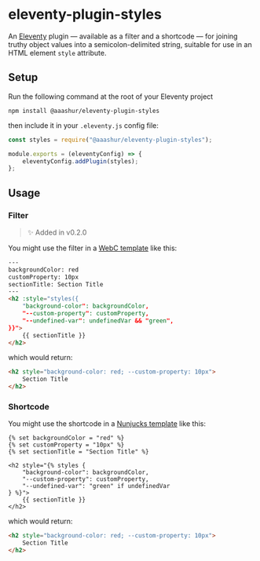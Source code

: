 # eleventy-plugin-styles

An [Eleventy](https://11ty.dev/) plugin — available as a filter and a shortcode — for joining truthy object values into a semicolon-delimited string, suitable for use in an HTML element `style` attribute.

## Setup

Run the following command at the root of your Eleventy project

```shell
npm install @aaashur/eleventy-plugin-styles
```

then include it in your `.eleventy.js` config file:

```javascript
const styles = require("@aaashur/eleventy-plugin-styles");

module.exports = (eleventyConfig) => {
    eleventyConfig.addPlugin(styles);
};
```

## Usage

### Filter

> ✨ Added in v0.2.0

You might use the filter in a [WebC template](https://www.11ty.dev/docs/languages/webc/) like this:

```html
---
backgroundColor: red
customProperty: 10px
sectionTitle: Section Title
---
<h2 :style="styles({
    "background-color": backgroundColor,
    "--custom-property": customProperty,
    "--undefined-var": undefinedVar && "green",
}}">
    {{ sectionTitle }}
</h2>
```

which would return:

```html
<h2 style="background-color: red; --custom-property: 10px">
    Section Title
</h2>
```


### Shortcode

You might use the shortcode in a [Nunjucks template](https://www.11ty.dev/docs/languages/nunjucks/) like this:

```njk
{% set backgroundColor = "red" %}
{% set customProperty = "10px" %}
{% set sectionTitle = "Section Title" %}

<h2 style="{% styles {
    "background-color": backgroundColor,
    "--custom-property": customProperty,
    "--undefined-var": "green" if undefinedVar
} %}">
    {{ sectionTitle }}
</h2>
```

which would return:

```html
<h2 style="background-color: red; --custom-property: 10px">
    Section Title
</h2>
```

